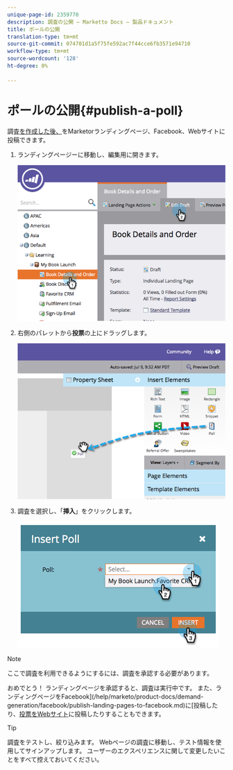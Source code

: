 ```yaml
---
unique-page-id: 2359770
description: 調査の公開 — Marketto Docs — 製品ドキュメント
title: ポールの公開
translation-type: tm+mt
source-git-commit: 074701d1a5f75fe592ac7f44cce6fb3571e94710
workflow-type: tm+mt
source-wordcount: '128'
ht-degree: 0%

---
```



# ポールの公開{#publish-a-poll}

調査[を作成した後、](/help/marketo/product-docs/demand-generation/social/creating-a-poll/create-a-poll.md)をMarketorランディングページ、Facebook、Webサイトに投稿できます。

1. ランディングページーに移動し、編集用に開きます。

   ![](assets/image2014-9-19-10-3a45-3a23.png)

1. 右側のパレットから&#x200B;**投票**&#x200B;の上にドラッグします。

   ![](assets/image2014-9-19-10-3a45-3a50.png)

1. 調査を選択し、「**挿入**」をクリックします。

   ![](assets/image2014-9-19-10-3a45-3a58.png)

>[!NOTE]
>
>ここで調査を利用できるようにするには、調査を承認する必要があります。

おめでとう！ ランディングページを承認すると、調査は実行中です。 また、ランディングページをFacebook](/help/marketo/product-docs/demand-generation/facebook/publish-landing-pages-to-facebook.md)に[投稿したり、[投票をWebサイト](/help/marketo/product-docs/demand-generation/social/social-functions/deploy-social-on-your-website.md)に投稿したりすることもできます。

>[!TIP]
>
>調査をテストし、絞り込みます。 Webページの調査に移動し、テスト情報を使用してサインアップします。 ユーザーのエクスペリエンスに関して変更したいことをすべて控えておいてください。
